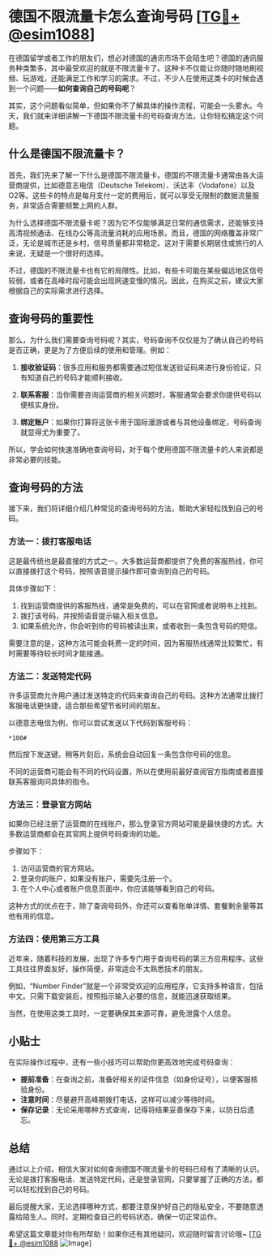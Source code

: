 # 德国不限流量卡怎么查询号码 [[TG💪+ @esim1088](https://t.me/s/esim1088)]

在德国留学或者工作的朋友们，想必对德国的通讯市场不会陌生吧？德国的通讯服务种类繁多，其中最受欢迎的就是不限流量卡了。这种卡不仅能让你随时随地刷视频、玩游戏，还能满足工作和学习的需求。不过，不少人在使用这类卡的时候会遇到一个问题——**如何查询自己的号码呢**？

其实，这个问题看似简单，但如果你不了解具体的操作流程，可能会一头雾水。今天，我们就来详细讲解一下德国不限流量卡的号码查询方法，让你轻松搞定这个问题。

## 什么是德国不限流量卡？

首先，我们先来了解一下什么是德国不限流量卡。德国的不限流量卡通常由各大运营商提供，比如德意志电信（Deutsche Telekom）、沃达丰（Vodafone）以及O2等。这些卡的特点是每月支付一定的费用后，就可以享受无限制的数据流量服务，非常适合需要频繁上网的人群。

为什么选择德国不限流量卡呢？因为它不仅能够满足日常的通信需求，还能够支持高清视频通话、在线办公等高流量消耗的应用场景。而且，德国的网络覆盖非常广泛，无论是城市还是乡村，信号质量都非常稳定。这对于需要长期居住或旅行的人来说，无疑是一个很好的选择。

不过，德国的不限流量卡也有它的局限性。比如，有些卡可能在某些偏远地区信号较弱，或者在高峰时段可能会出现网速变慢的情况。因此，在购买之前，建议大家根据自己的实际需求进行选择。

## 查询号码的重要性

那么，为什么我们需要查询号码呢？其实，号码查询不仅仅是为了确认自己的号码是否正确，更是为了方便后续的使用和管理。例如：

1. **接收验证码**：很多应用和服务都需要通过短信发送验证码来进行身份验证，只有知道自己的号码才能顺利接收。
   
2. **联系客服**：当你需要咨询运营商的相关问题时，客服通常会要求你提供号码以便核实身份。

3. **绑定账户**：如果你打算将这张卡用于国际漫游或者与其他设备绑定，号码查询就显得尤为重要了。

所以，学会如何快速准确地查询号码，对于每个使用德国不限流量卡的人来说都是非常必要的技能。

## 查询号码的方法

接下来，我们将详细介绍几种常见的查询号码的方法，帮助大家轻松找到自己的号码。

### 方法一：拨打客服电话

这是最传统也是最直接的方式之一。大多数运营商都提供了免费的客服热线，你可以直接拨打这个号码，按照语音提示操作即可查询到自己的号码。

具体步骤如下：
1. 找到运营商提供的客服热线，通常是免费的，可以在官网或者说明书上找到。
2. 拨打该号码，并按照语音提示输入相关信息。
3. 如果系统允许，你会听到你的号码被读出来，或者收到一条包含号码的短信。

需要注意的是，这种方法可能会耗费一定的时间，因为客服热线通常比较繁忙，有时需要等待较长时间才能接通。

### 方法二：发送特定代码

许多运营商允许用户通过发送特定的代码来查询自己的号码。这种方法通常比拨打客服电话更快捷，适合那些希望节省时间的朋友。

以德意志电信为例，你可以尝试发送以下代码到客服号码：
```
*100#
```
然后按下发送键。稍等片刻后，系统会自动回复一条包含你号码的信息。

不同的运营商可能会有不同的代码设置，所以在使用前最好查阅官方指南或者直接联系客服询问具体的指令。

### 方法三：登录官方网站

如果你已经注册了运营商的在线账户，那么登录官方网站可能是最快捷的方式。大多数运营商都会在其官网上提供号码查询的功能。

步骤如下：
1. 访问运营商的官方网站。
2. 登录你的账户，如果没有账户，需要先注册一个。
3. 在个人中心或者账户信息页面中，你应该能够看到自己的号码。

这种方式的优点在于，除了查询号码外，你还可以查看账单详情、套餐剩余量等其他有用的信息。

### 方法四：使用第三方工具

近年来，随着科技的发展，出现了许多专门用于查询号码的第三方应用程序。这些工具往往界面友好，操作简便，非常适合不太熟悉技术的朋友。

例如，“Number Finder”就是一个非常受欢迎的应用程序，它支持多种语言，包括中文。只需下载安装后，按照指示输入必要的信息，就能迅速获取结果。

当然，在使用这类工具时，一定要确保其来源可靠，避免泄露个人信息。

## 小贴士

在实际操作过程中，还有一些小技巧可以帮助你更高效地完成号码查询：

- **提前准备**：在查询之前，准备好相关的证件信息（如身份证号），以便客服核验身份。
- **注意时间**：尽量避开高峰期拨打电话，这样可以减少等待时间。
- **保存记录**：无论采用哪种方式查询，记得将结果妥善保存下来，以防日后遗忘。

## 总结

通过以上介绍，相信大家对如何查询德国不限流量卡的号码已经有了清晰的认识。无论是拨打客服电话、发送特定代码，还是登录官网，只要掌握了正确的方法，都可以轻松找到自己的号码。

最后提醒大家，无论选择哪种方式，都要注意保护好自己的隐私安全，不要随意透露给陌生人。同时，定期检查自己的号码状态，确保一切正常运作。

希望这篇文章能对你有所帮助！如果你还有其他疑问，欢迎随时留言讨论哦~ [[TG💪+ @esim1088](https://t.me/s/esim1088) ![Image](https://i.postimg.cc/4NQfJmqS/Snipaste-2025-05-13-00-14-12.png)]